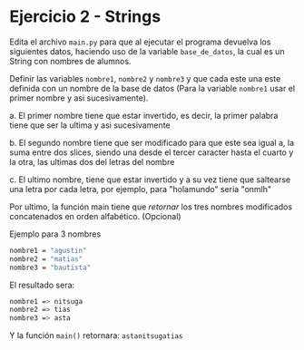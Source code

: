 # Ejercicio 2 - Strings

Edita el archivo `main.py` para que al ejecutar el programa devuelva los siguientes datos, haciendo uso de la variable `base_de_datos`, la cual es un String con nombres de alumnos.

Definir las variables `nombre1`, `nombre2` y `nombre3` y que cada este una este definida con un nombre de la base de datos (Para la variable `nombre1` usar el primer nombre y asi sucesivamente).

a. El primer nombre tiene que estar invertido, es decir, la primer palabra tiene que ser la ultima y asi sucesivamente

b. El segundo nombre tiene que ser modificado para que este sea igual a, la suma entre dos slices, siendo una desde el tercer caracter hasta el cuarto y la otra, las ultimas dos del letras del nombre

c. El ultimo nombre, tiene que estar invertido y a su vez tiene que saltearse una letra por cada letra, por ejemplo, para "holamundo" seria "onmlh"

Por ultimo, la función main tiene que _retornar_ los tres nombres modificados concatenados en orden alfabético. (Opcional)

Ejemplo para 3 nombres

```sh
nombre1 = "agustin"
nombre2 = "matias"
nombre3 = "bautista"
```

El resultado sera:

```sh
nombre1 => nitsuga
nombre2 => tias
nombre3 => asta
```

Y la función `main()` retornara: `astanitsugatias`
